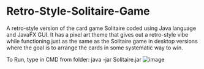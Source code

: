 # Retro-Style-Solitaire-Game
A retro-style version of the card game Solitaire coded using Java language and JavaFX GUI. It has a pixel art theme that gives out a retro-style vibe while functioning just as the same as the Solitaire game in desktop versions where the goal is to arrange the cards in some systematic way to win.

To Run, type in CMD from folder:
java -jar Solitaire.jar
![image](https://user-images.githubusercontent.com/102021376/233768447-b99c4dc0-20c6-4985-8a9c-66f1d369738c.png)
